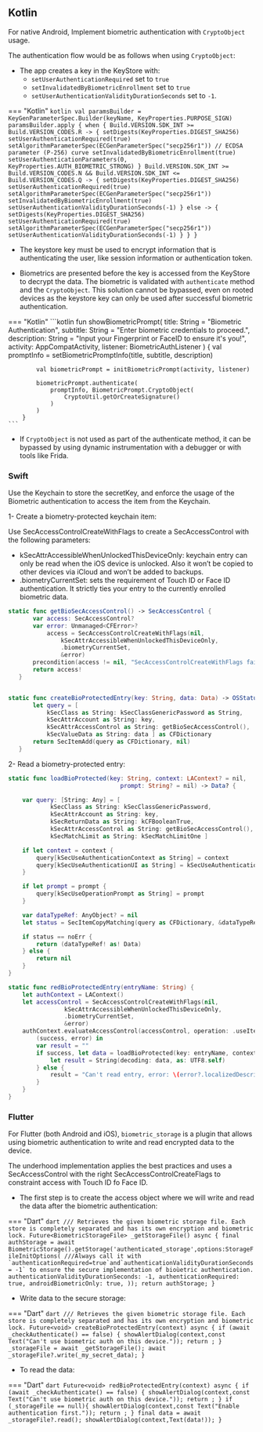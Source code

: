 ## Kotlin

For native Android, Implement biometric authentication with `CryptoObject` usage.

The authentication flow would be as follows when using `CryptoObject`:

* The app creates a key in the KeyStore with:
  - `setUserAuthenticationRequired` set to `true`
  - `setInvalidatedByBiometricEnrollment` set to `true`
  - `setUserAuthenticationValidityDurationSeconds` set to `-1`.

=== "Kotlin"
	```kotlin
	val paramsBuilder = KeyGenParameterSpec.Builder(keyName, KeyProperties.PURPOSE_SIGN)
	        paramsBuilder.apply {
	            when {
	                Build.VERSION.SDK_INT >= Build.VERSION_CODES.R -> {
	                    setDigests(KeyProperties.DIGEST_SHA256)
	                    setUserAuthenticationRequired(true)
	                    setAlgorithmParameterSpec(ECGenParameterSpec("secp256r1")) // ECDSA parameter (P-256) curve
	                    setInvalidatedByBiometricEnrollment(true)
	                    setUserAuthenticationParameters(0, KeyProperties.AUTH_BIOMETRIC_STRONG)
	                }
	                Build.VERSION.SDK_INT >= Build.VERSION_CODES.N && Build.VERSION.SDK_INT <= Build.VERSION_CODES.Q -> {
	                    setDigests(KeyProperties.DIGEST_SHA256)
	                    setUserAuthenticationRequired(true)
	                    setAlgorithmParameterSpec(ECGenParameterSpec("secp256r1"))
	                    setInvalidatedByBiometricEnrollment(true)
	                    setUserAuthenticationValidityDurationSeconds(-1)
	                }
	                else -> {
	                    setDigests(KeyProperties.DIGEST_SHA256)
	                    setUserAuthenticationRequired(true)
	                    setAlgorithmParameterSpec(ECGenParameterSpec("secp256r1"))
	                    setUserAuthenticationValidityDurationSeconds(-1)
	                }
	            }
	        }
	```


* The keystore key must be used to encrypt information that is authenticating the user, like session information or authentication token.

* Biometrics are presented before the key is accessed from the KeyStore to decrypt the data. The biometric is validated with `authenticate` method and the `CryptoObject`. This solution cannot be bypassed, even on rooted devices as the keystore key can only be used after successful biometric authentication.

=== "Kotlin"
	```kotlin
	fun showBiometricPrompt(
	        title: String = "Biometric Authentication",
	        subtitle: String = "Enter biometric credentials to proceed.",
	        description: String = "Input your Fingerprint or FaceID
	to ensure it's you!",
	        activity: AppCompatActivity,
	        listener: BiometricAuthListener
	    ) {
	        val promptInfo = setBiometricPromptInfo(title, subtitle, description)
	
	        val biometricPrompt = initBiometricPrompt(activity, listener)
	
	        biometricPrompt.authenticate(
	            promptInfo, BiometricPrompt.CryptoObject(
	                CryptoUtil.getOrCreateSignature()
	            )
	        )
	    }
	```

* If `CryptoObject` is not used as part of the authenticate method, it can be bypassed by using dynamic instrumentation with a debugger or with tools like Frida.


### Swift

Use the Keychain to store the secretKey, and enforce the usage of the Biometric authentication to access the item from the Keychain.

1- Create a biometry-protected keychain item:

Use SecAccessControlCreateWithFlags to create a SecAccessControl with the following parameters:

- kSecAttrAccessibleWhenUnlockedThisDeviceOnly: keychain entry can only be read when the iOS device is unlocked. Also it won’t be copied to other devices via iCloud and won’t be added to backups.
- .biometryCurrentSet: sets the requirement of Touch ID or Face ID authentication. It strictly ties your entry to the currently enrolled biometric data.

```Swift
static func getBioSecAccessControl() -> SecAccessControl {
       var access: SecAccessControl?
       var error: Unmanaged<CFError>?
           access = SecAccessControlCreateWithFlags(nil,
               kSecAttrAccessibleWhenUnlockedThisDeviceOnly,
               .biometryCurrentSet,
               &error)
       precondition(access != nil, "SecAccessControlCreateWithFlags failed")
       return access!
   }


static func createBioProtectedEntry(key: String, data: Data) -> OSStatus {
       let query = [
           kSecClass as String: kSecClassGenericPassword as String,
           kSecAttrAccount as String: key,
           kSecAttrAccessControl as String: getBioSecAccessControl(),
           kSecValueData as String: data ] as CFDictionary
       return SecItemAdd(query as CFDictionary, nil)
   }
```

2- Read a biometry-protected entry:

```Swift
static func loadBioProtected(key: String, context: LAContext? = nil,
                                prompt: String? = nil) -> Data? {

    var query: [String: Any] = [
            kSecClass as String: kSecClassGenericPassword,
            kSecAttrAccount as String: key,
            kSecReturnData as String: kCFBooleanTrue,
            kSecAttrAccessControl as String: getBioSecAccessControl(),
            kSecMatchLimit as String: kSecMatchLimitOne ]

    if let context = context {
        query[kSecUseAuthenticationContext as String] = context
        query[kSecUseAuthenticationUI as String] = kSecUseAuthenticationUISkip
    }

    if let prompt = prompt {
        query[kSecUseOperationPrompt as String] = prompt
    }

    var dataTypeRef: AnyObject? = nil
    let status = SecItemCopyMatching(query as CFDictionary, &dataTypeRef)

    if status == noErr {
        return (dataTypeRef! as! Data)
    } else {
        return nil
    }
}

static func redBioProtectedEntry(entryName: String) {
    let authContext = LAContext()
    let accessControl = SecAccessControlCreateWithFlags(nil,
                kSecAttrAccessibleWhenUnlockedThisDeviceOnly,
                .biometryCurrentSet,
                &error)
    authContext.evaluateAccessControl(accessControl, operation: .useItem, localizedReason: "Access sample keychain entry") {
        (success, error) in
        var result = ""
        if success, let data = loadBioProtected(key: entryName, context: authContext) {
            let result = String(decoding: data, as: UTF8.self)
        } else {
            result = "Can't read entry, error: \(error?.localizedDescription ?? "-")"
        }
    }
}
```

### Flutter

For Flutter (both Android and iOS), `biometric_storage` is a plugin that allows using biometric authentication to write and read encrypted data to the device.

The underhood implementation applies the best practices and uses a SecAccessControl with the right SecAccessControlCreateFlags to constraint access with Touch ID fo Face ID.

- The first step is to create the access object where we will write and read the data after the biometric authentication:

=== "Dart"
	```dart
	/// Retrieves the given biometric storage file. Each store is completely separated and has its own encryption and biometric lock.
  Future<BiometricStorageFile> _getStorageFile() async {
      final authStorage = await BiometricStorage().getStorage('authenticated_storage',options:StorageFileInitOptions(
        ///Always call it with `authenticationRequired=true`and`authenticationValidityDurationSeconds = -1` to ensure the secure implementation of bioùetric authentication. 
        authenticationValidityDurationSeconds: -1,
        authenticationRequired: true,
        androidBiometricOnly: true,
      ));
      return authStorage;
    }
	```

- Write data to the secure storage:

=== "Dart"
	```dart
	/// Retrieves the given biometric storage file. Each store is completely separated and has its own encryption and biometric lock.
  Future<void> createBioProtectedEntry(context) async {
    if (await _checkAuthenticate() == false) {
      showAlertDialog(context,const Text("Can't use biometric auth on this device."));
      return ;
    }
    _storageFile = await _getStorageFile();
    await _storageFile?.write(_my_secret_data);
  }
	```

- To read the data:

=== "Dart"
	```dart
	Future<void> redBioProtectedEntry(context) async {
    if (await _checkAuthenticate() == false) {
      showAlertDialog(context,const Text("Can't use biometric auth on this device."));
      return ;
    }
    if (_storageFile == null){
      showAlertDialog(context,const Text("Enable authentication first."));
      return ;
    }
    final data = await _storageFile?.read();
    showAlertDialog(context,Text(data!));
  }
	```